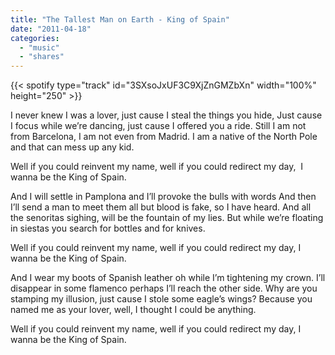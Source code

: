 ```yaml
---
title: "The Tallest Man on Earth - King of Spain"
date: "2011-04-18"
categories:
  - "music"
  - "shares"
---
```


{{< spotify type="track" id="3SXsoJxUF3C9XjZnGMZbXn" width="100%" height="250" >}}

I never knew I was a lover, just cause I steal the things you hide,
Just cause I focus while we’re dancing, just cause I offered you a ride.
Still I am not from Barcelona, I am not even from Madrid.
I am a native of the North Pole and that can mess up any kid.

Well if you could reinvent my name, well if you could redirect my day, 
I wanna be the King of Spain. 

And I will settle in Pamplona and I’ll provoke the bulls with words
And then I’ll send a man to meet them all but blood is fake, so I have heard.
And all the senoritas sighing, will be the fountain of my lies.
But while we’re floating in siestas you search for bottles and for knives.

Well if you could reinvent my name, well if you could redirect my day,
I wanna be the King of Spain.

And I wear my boots of Spanish leather oh while I’m tightening my crown.
I’ll disappear in some flamenco perhaps I’ll reach the other side.
Why are you stamping my illusion, just cause I stole some eagle’s wings?
Because you named me as your lover, well, I thought I could be anything.

Well if you could reinvent my name, well if you could redirect my day,
I wanna be the King of Spain.

